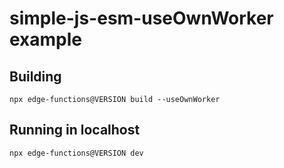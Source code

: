 # simple-js-esm-useOwnWorker example

## Building
```
npx edge-functions@VERSION build --useOwnWorker
```

## Running in localhost
```
npx edge-functions@VERSION dev
```


